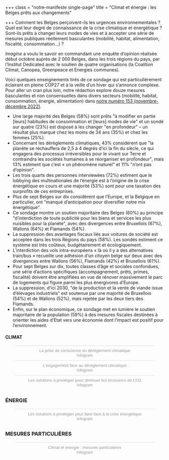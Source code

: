 +++
class = "notre-manifeste single-page"
title = "Climat et énergie : les Belges prêts aux changements"

+++
Comment les Belges perçoivent-ils les urgences environnementales ? Quel est leur degré de connaissance de la crise climatique et énergétique ? Sont-ils prêts à changer leurs modes de vies et à accepter une série de mesures publiques réellement basculantes (mobilité, habitat, alimentation, fiscalité, consommation…) ? 

_Imagine_ a voulu le savoir en commandant une enquête d’opinion réalisée début octobre auprès de 2 000 Belges, dans les trois régions du pays, par l’Institut Dedicated avec le soutien de quatre organisations (la Coalition Climat, Canopea, Greenpeace et Energies communes). 

Voici quelques enseignements tirés de ce sondage qui est particulièrement éclairant en pleine COP27 et à la veille d’un hiver qui s’annonce complexe. Pour aller un cran plus loin, notre rédaction explore douze mesures basculantes et non consensuelles dans divers secteurs (mobilité, habitat, consommation, énergie, alimentation) dans [notre numéro 153 (novembre-décembre 2022)](https://kiosque.imagine-magazine.com/).

* Une large majorité des Belges (58%) sont prêts "à modifier en partie \[leurs\] habitudes de consommation et \[leurs\] modes de vie" et un sondé sur quatre (23%) est disposé à les changer "en profondeur" – un résultat plus marqué chez les moins de 34 ans (35%) et chez les femmes (25%).
* Concernant les dérèglements climatiques, 43% considèrent que "la planète se réchauffera de 2,5 à 4 degrés d’ici la fin du siècle, ce qui engagera des processus irréversibles pour le vivant sur Terre et contraindra les sociétés humaines à se réorganiser en profondeur", mais 13% estiment que c’est « un phénomène naturel" et 11% "n’ont pas d’opinion".
* Les trois quarts des personnes interviewées (72%) estiment que le lobbying des multinationales de l’énergie est à l’origine de la crise énergétique en cours et une majorité (53%) sont pour une taxation des surprofits de ces entreprises.
* Plus de sept Belges sur dix considèrent que l’Europe, et la Belgique en particulier, ont "manqué d’anticipation pour diversifier notre mix énergétique".
* Ce sondage montre un soutien majoritaire des Belges (60%) au principe "d’interdiction de toute publicité pour les biens et services les plus nuisibles pour la planète", avec des divergences entre Bruxellois (67%), Wallons (64%) et Flamands (54%).
* La suppression des avantages fiscaux liés aux voitures de société est acceptée dans les trois Régions du pays (58%). Les sondés estiment ce système est très coûteux, budgétairement et écologiquement.
* L’interdiction des vols intra-européens « là où il y a des alternatives train/bus » recueille une adhésion d’un citoyen belge sur deux avec des divergences entre Wallons (56%), Flamands (42%) et Bruxellois (61%).
* Pour sept Belges sur dix, toutes classes d’âge et sociales confondues, une série d’actions spécifiques (accompagnement, prêts, primes, fiscalité) doivent être amplifiées en vue de rénover massivement le parc de logements qui figure parmi les plus énergivores d’Europe.
* La suppression, d’ici 2030, "de la production et la vente de viande issue d’élevages industriels" est soutenue par une majorité de Bruxellois (54%) et de Wallons (52%), mais rejetée par les deux tiers des Flamands.
* Enfin, sur le plan économique, ce sondage met en lumière le soutien majoritaire de la population (59%) à des mesures fiscales destinées à orienter les aides d’Etat vers une économie dont l’impact est positif pour l’environnement.

#### **CLIMAT**

<script id="infogram_0_b92912c4-5fc5-43dc-aed5-4e01591d9b4c" title="La prise de conscience du dérèglement climatique" src="https://e.infogram.com/js/dist/embed.js?JqC" type="text/javascript"></script><div style="padding:8px 0;font-family:Arial!important;font-size:13px!important;line-height:15px!important;text-align:center;border-top:1px solid #dadada;margin:0 30px"><a href="https://infogram.com/b92912c4-5fc5-43dc-aed5-4e01591d9b4c" style="color:#989898!important;text-decoration:none!important;" target="_blank">La prise de conscience du dérèglement climatique</a><br><a href="https://infogram.com" style="color:#989898!important;text-decoration:none!important;" target="_blank" rel="nofollow">Infogram</a></div>

<script id="infogram_0_63de749b-19cd-45d5-9272-145582080900" title="L'engagement face au dérèglement climatique" src="https://e.infogram.com/js/dist/embed.js?Xii" type="text/javascript"></script><div style="padding:8px 0;font-family:Arial!important;font-size:13px!important;line-height:15px!important;text-align:center;border-top:1px solid #dadada;margin:0 30px"><a href="https://infogram.com/63de749b-19cd-45d5-9272-145582080900" style="color:#989898!important;text-decoration:none!important;" target="_blank">L'engagement face au dérèglement climatique</a><br><a href="https://infogram.com" style="color:#989898!important;text-decoration:none!important;" target="_blank" rel="nofollow">Infogram</a></div>

<script id="infogram_0_687804f0-ad32-497e-90aa-0b65b10ddba9" title="Les solutions à privilégier pour diminuer les émissions de CO2" src="https://e.infogram.com/js/dist/embed.js?tQL" type="text/javascript"></script><div style="padding:8px 0;font-family:Arial!important;font-size:13px!important;line-height:15px!important;text-align:center;border-top:1px solid #dadada;margin:0 30px"><a href="https://infogram.com/687804f0-ad32-497e-90aa-0b65b10ddba9" style="color:#989898!important;text-decoration:none!important;" target="_blank">Les solutions à privilégier pour diminuer les émissions de CO2</a><br><a href="https://infogram.com" style="color:#989898!important;text-decoration:none!important;" target="_blank" rel="nofollow">Infogram</a></div>

### **ÉNERGIE**

<script id="infogram_0_761b341a-d99f-4421-8af7-7d6b0273d53c" title="Les solutions à privilégier pour faire face à la crise énergétique" src="https://e.infogram.com/js/dist/embed.js?NDl" type="text/javascript"></script><div style="padding:8px 0;font-family:Arial!important;font-size:13px!important;line-height:15px!important;text-align:center;border-top:1px solid #dadada;margin:0 30px"><a href="https://infogram.com/761b341a-d99f-4421-8af7-7d6b0273d53c" style="color:#989898!important;text-decoration:none!important;" target="_blank">Les solutions à privilégier pour faire face à la crise énergétique</a><br><a href="https://infogram.com" style="color:#989898!important;text-decoration:none!important;" target="_blank" rel="nofollow">Infogram</a></div>

### **MESURES PARTICULIÈRES**

<script id="infogram_0_2c9dd322-79ba-4cd5-aef2-348d473255f1" title="Climat et énergie : mesures particulières" src="https://e.infogram.com/js/dist/embed.js?HbV" type="text/javascript"></script><div style="padding:8px 0;font-family:Arial!important;font-size:13px!important;line-height:15px!important;text-align:center;border-top:1px solid #dadada;margin:0 30px"><a href="https://infogram.com/2c9dd322-79ba-4cd5-aef2-348d473255f1" style="color:#989898!important;text-decoration:none!important;" target="_blank">Climat et énergie : mesures particulières</a><br><a href="https://infogram.com" style="color:#989898!important;text-decoration:none!important;" target="_blank" rel="nofollow">Infogram</a></div>